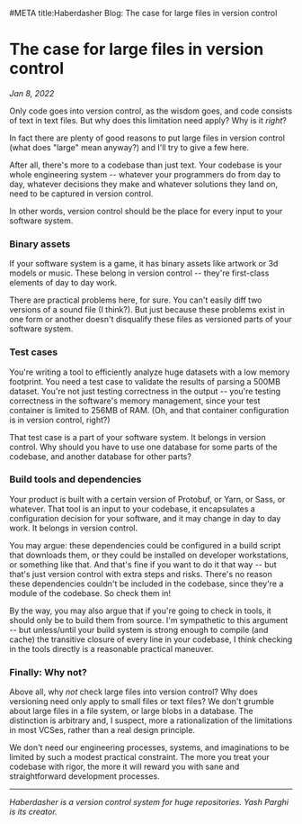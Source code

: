 #META title:Haberdasher Blog: The case for large files in version control

# The case for large files in version control

_Jan 8, 2022_

Only code goes into version control, as the wisdom goes, and code consists of text in text files. But why does this limitation need apply? Why is it _right_?

In fact there are plenty of good reasons to put large files in version control (what does "large" mean anyway?) and I'll try to give a few here.

After all, there's more to a codebase than just text. Your codebase is your whole engineering system -- whatever your programmers do from day to day, whatever decisions they make and whatever solutions they land on, need to be captured in version control.

In other words, version control should be the place for every input to your software system.


### Binary assets

If your software system is a game, it has binary assets like artwork or 3d models or music. These belong in version control -- they're first-class elements of day to day work.

There are practical problems here, for sure. You can't easily diff two versions of a sound file (I think?). But just because these problems exist in one form or another doesn't disqualify these files as versioned parts of your software system.


### Test cases

You're writing a tool to efficiently analyze huge datasets with a low memory footprint. You need a test case to validate the results of parsing a 500MB dataset. You're not just testing correctness in the output -- you're testing correctness in the software's memory management, since your test container is limited to 256MB of RAM. (Oh, and that container configuration is in version control, right?)

That test case is a part of your software system. It belongs in version control. Why should you have to use one database for some parts of the codebase, and another database for other parts?


### Build tools and dependencies

Your product is built with a certain version of Protobuf, or Yarn, or Sass, or whatever. That tool is an input to your codebase, it encapsulates a configuration decision for your software, and it may change in day to day work. It belongs in version control.

You may argue: these dependencies could be configured in a build script that downloads them, or they could be installed on developer workstations, or something like that. And that's fine if you want to do it that way -- but that's just version control with extra steps and risks. There's no reason these dependencies couldn't be included in the codebase, since they're a module of the codebase. So check them in!

By the way, you may also argue that if you're going to check in tools, it should only be to build them from source. I'm sympathetic to this argument -- but unless/until your build system is strong enough to compile (and cache) the transitive closure of every line in your codebase, I think checking in the tools directly is a reasonable practical maneuver.


### Finally: Why not?

Above all, why _not_ check large files into version control? Why does versioning need only apply to small files or text files? We don't grumble about large files in a file system, or large blobs in a database. The distinction is arbitrary and, I suspect, more a rationalization of the limitations in most VCSes, rather than a real design principle.

We don't need our engineering processes, systems, and imaginations to be limited by such a modest practical constraint. The more you treat your codebase with rigor, the more it will reward you with sane and straightforward development processes.

---

_Haberdasher is a version control system for huge repositories. Yash Parghi is its creator._

